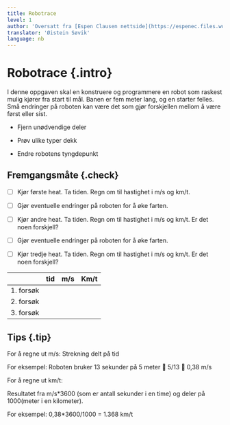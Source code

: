 ```yaml
---
title: Robotrace
level: 1
author: 'Oversatt fra [Espen Clausen nettside](https://espenec.files.wordpress.com/2015/09/lego-mindstorms-del-1-4.pdf)'
translator: 'Øistein Søvik'
language: nb
---
```



#  Robotrace {.intro}

I denne oppgaven skal en konstruere og programmere en robot som raskest mulig kjører fra start til
mål. Banen er fem meter lang, og en starter felles. Små endringer på roboten kan være det som gjør
forskjellen mellom å være først eller sist.

* Fjern unødvendige deler

* Prøv ulike typer dekk

* Endre robotens tyngdepunkt

## Fremgangsmåte {.check}

- [ ] Kjør første heat. Ta tiden. Regn om til hastighet i m/s og km/t.

- [ ] Gjør eventuelle endringer på roboten for å øke farten.

- [ ] Kjør andre heat. Ta tiden. Regn om til hastighet i m/s og km/t. Er det noen forskjell?

- [ ] Gjør eventuelle endringer på roboten for å øke farten.

- [ ] Kjør tredje heat. Ta tiden. Regn om til hastighet i m/s og km/t. Er det
      noen forskjell?

|               | tid           | m/s   | Km/t |
| ------------- |:-------------:| -----:|-----:|
| 1. forsøk     |               |       |      |
| 2. forsøk     |               |       |      |
| 3. forsøk     |               |       |      |


## Tips {.tip}

For å regne ut m/s:
Strekning delt på tid

For eksempel: Roboten bruker 13 sekunder på 5 meter  5/13  0,38 m/s

For å regne ut km/t:

Resultatet fra m/s*3600 (som er antall sekunder i en time) og deler på 1000(meter i en
kilometer). 

For eksempel: 0,38*3600/1000 = 1.368 km/t
 
